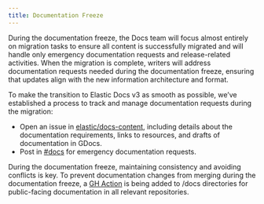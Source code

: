 ```yaml
---
title: Documentation Freeze
---
```


During the documentation freeze, the Docs team will focus almost entirely on migration tasks to ensure all content is successfully migrated and will handle only emergency documentation requests and release-related activities. When the migration is complete, writers will address documentation requests needed during the documentation freeze, ensuring that updates align with the new information architecture and format.

To make the transition to Elastic Docs v3 as smooth as possible, we’ve established a process to track and manage documentation requests during the migration:

* Open an issue in [elastic/docs-content](https://github.com/elastic/docs-content/issues), including details about the documentation requirements, links to resources, and drafts of documentation in GDocs.
* Post in [#docs](https://elastic.slack.com/archives/C0JF80CJZ) for emergency documentation requests.

During the documentation freeze, maintaining consistency and avoiding conflicts is key. To prevent documentation changes from merging during the documentation freeze, a [GH Action](./gh-action.md) is being added to /docs directories for public-facing documentation in all relevant repositories.